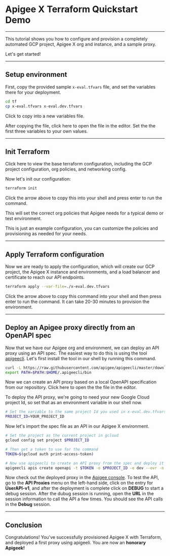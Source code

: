 # Apigee X Terraform Quickstart Demo

---

This tutorial shows you how to configure and provision a completely automated GCP project, Apigee X org and instance, and a sample proxy.

Let's get started!

---

## Setup environment

First, copy the provided sample `x-eval.tfvars` file, and set the variables there for your deployment.

```sh
cd tf
cp x-eval.tfvars x-eval.dev.tfvars
```
Click to copy into a new variables file.

After copying the file, click <walkthrough-editor-open-file filePath="./tf/x-eval.dev.tfvars">here</walkthrough-editor-open-file> to open the file in the editor. Set the the first three variables to your own values.

---

## Init Terraform

Click <walkthrough-editor-open-file filePath="./tf/main.tf">here</walkthrough-editor-open-file> to view the base terraform configuration, including the GCP project configuration, org policies, and networking config.

Now let's init our configuration:

```sh
terraform init
```
Click the arrow above to copy this into your shell and press enter to run the command.

This will set the correct org policies that Apigee needs for a typical demo or test environment.

<walkthrough-footnote>This is just an example configuration, you can customize the policies and provisioning as needed for your needs.</walkthrough-footnote>

---

## Apply Terraform configuration

Now we are ready to apply the configuration, which will create our GCP project, the Apigee X instance and environments, and a load balancer and certificate to reach our API endpoints.

```sh
terraform apply --var-file=./x-eval.dev.tfvars
```
Click the arrow above to copy this command into your shell and then press enter to run the command. It can take 20-30 minutes to provision the environment.

---

## Deploy an Apigee proxy directly from an OpenAPI spec

Now that we have our Apigee org and environment, we can  deploy an API proxy using an API spec. The easiest way to do this is using the tool [apigeecli](https://github.com/apigee/apigeecli). Let's first install the tool in our shell by running this command.

```sh
curl -L https://raw.githubusercontent.com/apigee/apigeecli/master/downloadLatest.sh | sh -
export PATH=$PATH:$HOME/.apigeecli/bin
```

Now we can create an API proxy based on a local OpenAPI specification from our repository. Click <walkthrough-editor-open-file filePath="./specs/user-api.yaml">here</walkthrough-editor-open-file> to open the the file in the editor.

To deploy the API proxy, we're going to need your new Google Cloud project Id, so set that as an environment variable in our shell now.

```sh
# Set the variable to the same project Id you used in x-eval.dev.tfvars
PROJECT_ID=YOUR_PROJECT_ID
```

Now let's import the spec file as an API in our Apigee X environment.

```sh
# Set the project as the current project in gcloud
gcloud config set project $PROJECT_ID

# Then get a token to use for the command
TOKEN=$(gcloud auth print-access-token)

# Now use apigeecli to create an API proxy from the spec and deploy it to our new Apigee dev environment
apigeecli apis create openapi -t $TOKEN -o $PROJECT_ID -e dev --ovr -n UserAPI-v1 -p /hello --oas-base-folderpath ./specs --oas-name user-api.yaml
```

Now check out the deployed proxy in the [Apigee console](https://console.cloud.google.com/apigee/overview). To test the API, go to the **API Proxies** menu on the left-hand side, click on the entry for **UserAPI-v1**, and after the deployment is complete click on **DEBUG** to start a debug session. After the dubug session is running, open the **URL** in the session information to call the API a few times. You should see the API calls in the **Debug** session. 

---

## Conclusion
<walkthrough-conclusion-trophy></walkthrough-conclusion-trophy>

Congratulations! You've successfully provisioned Apigee X with Terraform, and deployed a first proxy using apigeeli. You are now an **honorary Apigeek!**

<walkthrough-inline-feedback></walkthrough-inline-feedback>